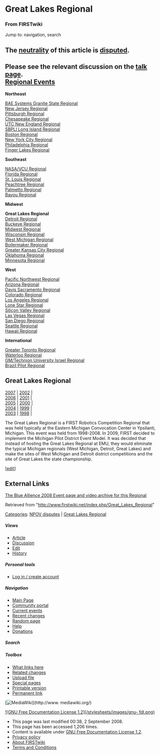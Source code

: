 # Great Lakes Regional

### From FIRSTwiki

Jump to: navigation, search

**The [neutrality](http://www.wikipedia.org/wiki/Neutral_Point_of_View "wikipedia:Neutral_Point_of_View" ) of this article is [disputed](http://www.wikipedia.org/wiki/NPOV_dispute "wikipedia:NPOV_dispute" ).**  
---  
Please see the relevant discussion on the [talk
page](/index.php?title=Talk:Great_Lakes_Regional&action=edit "Talk:Great Lakes
Regional" ).  
[Regional Events](/index.php/Index_of_Regionals "Index of Regionals" )  
---  
  
**Northeast**  

[BAE Systems Granite State
Regional](/index.php/BAE_Systems_Granite_State_Regional "BAE Systems Granite
State Regional" )  
[New Jersey Regional](/index.php/New_Jersey_Regional "New Jersey Regional" )  
[Pittsburgh Regional](/index.php/Pittsburgh_Regional "Pittsburgh Regional" )  
[Chesapeake Regional](/index.php/Chesapeake_Regional "Chesapeake Regional" )  
[UTC New England Regional](/index.php/UTC_New_England_Regional "UTC New
England Regional" )  
[SBPLI Long Island Regional](/index.php/SBPLI_Long_Island_Regional "SBPLI Long
Island Regional" )  
[Boston Regional](/index.php/Boston_Regional "Boston Regional" )  
[New York City Regional](/index.php/New_York_City_Regional "New York City
Regional" )  
[Philadelphia Regional](/index.php/Philadelphia_Regional "Philadelphia
Regional" )  
[Finger Lakes Regional](/index.php/Finger_Lakes_Regional "Finger Lakes
Regional" )  

**Southeast**  

[NASA/VCU Regional](/index.php/NASA/VCU_Regional "NASA/VCU Regional" )  
[Florida Regional](/index.php/Florida_Regional "Florida Regional" )  
[St. Louis Regional](/index.php/St._Louis_Regional "St. Louis Regional" )  
[Peachtree Regional](/index.php/Peachtree_Regional "Peachtree Regional" )  
[Palmetto Regional](/index.php/Palmetto_Regional "Palmetto Regional" )  
[Bayou Regional](/index.php/Bayou_Regional "Bayou Regional" )  

**Midwest**  

**Great Lakes Regional**  
[Detroit Regional](/index.php/Detroit_Regional "Detroit Regional" )  
[Buckeye Regional](/index.php/Buckeye_Regional "Buckeye Regional" )  
[Midwest Regional](/index.php/Midwest_Regional "Midwest Regional" )  
[Wisconsin Regional](/index.php/Wisconsin_Regional "Wisconsin Regional" )  
[West Michigan Regional](/index.php/West_Michigan_Regional "West Michigan
Regional" )  
[Boilermaker Regional](/index.php/Boilermaker_Regional "Boilermaker Regional"
)  
[Greater Kansas City Regional](/index.php/Greater_Kansas_City_Regional
"Greater Kansas City Regional" )  
[Oklahoma Regional](/index.php/Oklahoma_Regional "Oklahoma Regional" )  
[Minnesota Regional](/index.php/Minnesota_Regional "Minnesota Regional" )  

**West**  

[Pacific Northwest Regional](/index.php/Pacific_Northwest_Regional "Pacific
Northwest Regional" )  
[Arizona Regional](/index.php/Arizona_Regional "Arizona Regional" )  
[Davis Sacramento Regional](/index.php/Davis_Sacramento_Regional "Davis
Sacramento Regional" )  
[Colorado Regional](/index.php/Colorado_Regional "Colorado Regional" )  
[Los Angeles Regional](/index.php/Los_Angeles_Regional "Los Angeles Regional"
)  
[Lone Star Regional](/index.php/Lone_Star_Regional "Lone Star Regional" )  
[Silicon Valley Regional](/index.php/Silicon_Valley_Regional "Silicon Valley
Regional" )  
[Las Vegas Regional](/index.php/Las_Vegas_Regional "Las Vegas Regional" )  
[San Diego Regional](/index.php/San_Diego_Regional "San Diego Regional" )  
[Seattle Regional](/index.php/Seattle_Regional "Seattle Regional" )  
[Hawaii Regional](/index.php/Hawaii_Regional "Hawaii Regional" )  

**International**  

[Greater Toronto Regional](/index.php/Greater_Toronto_Regional "Greater
Toronto Regional" )  
[Waterloo Regional](/index.php/Waterloo_Regional "Waterloo Regional" )  
[GM/Technion University Israel
Regional](/index.php/GM/Technion_University_Israel_Regional "GM/Technion
University Israel Regional" )  
[Brazil Pilot Regional](/index.php/Brazil_Pilot_Regional "Brazil Pilot
Regional" )  
  
  
**Great Lakes Regional**  
---  
[2007](/index.php/Great_Lakes_Regional-2007 "Great Lakes Regional-2007" ) |
[2002](/index.php?title=Great_Lakes_Regional-2002&action=edit "Great Lakes
Regional-2002" ) |  
[2006](/index.php?title=Great_Lakes_Regional-2006&action=edit "Great Lakes
Regional-2006" ) |
[2001](/index.php?title=Great_Lakes_Regional-2001&action=edit "Great Lakes
Regional-2001" ) |  
[2005](/index.php?title=Great_Lakes_Regional-2005&action=edit "Great Lakes
Regional-2005" ) |
[2000](/index.php?title=Great_Lakes_Regional-2000&action=edit "Great Lakes
Regional-2000" ) |  
[2004](/index.php?title=Great_Lakes_Regional-2004&action=edit "Great Lakes
Regional-2004" ) |
[1999](/index.php?title=Great_Lakes_Regional-1999&action=edit "Great Lakes
Regional-1999" ) |  
[2003](/index.php?title=Great_Lakes_Regional-2003&action=edit "Great Lakes
Regional-2003" ) |
[1998](/index.php?title=Great_Lakes_Regional-1998&action=edit "Great Lakes
Regional-1998" ) |  
  
The Great Lakes Regional is a FIRST Robotics Competition Regional that was
held typically at the Eastern Michigan Convocation Center in Ypsilanti,
Michigan. This event was held from 1998-2008. In 2009, FIRST decided to
implement the Michigan Pilot District Event Model. It was decided that instead
of hosting the Great Lakes Regional at EMU, they would eliminate the typical
Michigan regionals (West Michigan, Detroit, Great Lakes) and make the sites of
West Michigan and Detroit district competitions and the site of Great Lakes
the state championship.

  

  

[[edit](/index.php?title=Great_Lakes_Regional&action=edit&section=1 "Edit
section: External Links" )]

## External Links

[The Blue Allience 2008 Event page and video archive for this
Regional](http://www.thebluealliance.net/tbatv/event.php?eventid=170
"http://www.thebluealliance.net/tbatv/event.php?eventid=170" )

Retrieved from "<http://www.firstwiki.net/index.php/Great_Lakes_Regional>"

[Categories](/index.php?title=Special:Categories&article=Great_Lakes_Regional
"Special:Categories" ): [NPOV disputes](/index.php/Category:NPOV_disputes
"Category:NPOV disputes" ) | [Great Lakes
Regional](/index.php?title=Category:Great_Lakes_Regional&action=edit
"Category:Great Lakes Regional" )

##### Views

  * [Article](/index.php/Great_Lakes_Regional)
  * [Discussion](/index.php?title=Talk:Great_Lakes_Regional&action=edit)
  * [Edit](/index.php?title=Great_Lakes_Regional&action=edit)
  * [History](/index.php?title=Great_Lakes_Regional&action=history)

##### Personal tools

  * [Log in / create account](/index.php?title=Special:Userlogin&returnto=Great_Lakes_Regional)

[](/index.php/Main_Page "Main Page" )

##### Navigation

  * [Main Page](/index.php/Main_Page)
  * [Community portal](/index.php/FIRSTwiki:Community_portal)
  * [Current events](/index.php/Current_events)
  * [Recent changes](/index.php/Special:Recentchanges)
  * [Random page](/index.php/Special:Random)
  * [Help](/index.php/Help:Contents)
  * [Donations](/index.php/FIRSTwiki:Site_support)

##### Search



##### Toolbox

  * [What links here](/index.php/Special:Whatlinkshere/Great_Lakes_Regional)
  * [Related changes](/index.php/Special:Recentchangeslinked/Great_Lakes_Regional)
  * [Upload file](/index.php/Special:Upload)
  * [Special pages](/index.php/Special:Specialpages)
  * [Printable version](/index.php?title=Great_Lakes_Regional&printable=yes)
  * [Permanent link](/index.php?title=Great_Lakes_Regional&oldid=68915)

[![MediaWiki](/skins/common/images/poweredby_mediawiki_88x31.png)](http://www.
mediawiki.org/)

[![GNU Free Documentation License 1.2](/stylesheets/images/gnu-
fdl.png)](http://www.gnu.org/copyleft/fdl.html)

  * This page was last modified 00:38, 2 September 2008.
  * This page has been accessed 1,206 times.
  * Content is available under [GNU Free Documentation License 1.2](http://www.gnu.org/copyleft/fdl.html "http://www.gnu.org/copyleft/fdl.html" ).
  * [Privacy policy](/index.php/FIRSTwiki:Privacy_policy "FIRSTwiki:Privacy policy" )
  * [About FIRSTwiki](/index.php/FIRSTwiki:About "FIRSTwiki:About" )
  * [Terms and Conditions](/index.php/FIRSTwiki:Terms_and_conditions "FIRSTwiki:Terms and conditions" )

